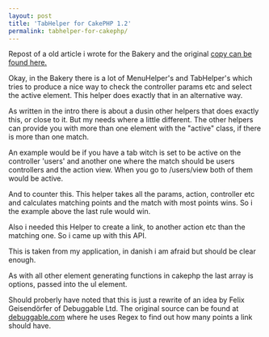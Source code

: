 ```yaml
---
layout: post
title: 'TabHelper for CakePHP 1.2'
permalink: tabhelper-for-cakephp/
---
```


Repost of a old article i wrote for the Bakery and the original [copy can be found here.][OriginalArticle]

Okay, in the Bakery there is a lot of MenuHelper's and TabHelper's which tries to produce a nice way
to check the controller params etc and select the active element. This helper does exactly
that in an alternative way.

As written in the intro there is about a dusin other helpers that does exactly this, or close to it. But my needs where a little different. The other helpers can provide you with more than one element with the "active" class, if there is more than one match.

An example would be if you have a tab witch is set to be active on the controller 'users' and
another one where the match should be users controllers and the action view. When you go to
/users/view both of them would be active.

And to counter this. This helper takes all the params, action, controller etc and calculates matching
points and the match with most points wins. So i the example above the last rule would win.

Also i needed this Helper to create a link, to another action etc than the matching one. So i came
up with this API.

This is taken from my application, in danish i am afraid but should be clear enough.

<script src="http://gist.github.com/370818.js"></script>

As with all other element generating functions in cakephp the last array is options, passed into
the ul element.

Should proberly have noted that this is just a rewrite of an idea by Felix Geisendörfer of
Debuggable Ltd. The original source can be found at [debuggable.com][Debuggable] where he uses
Regex to find out how many points a link should have.

<script src="http://gist.github.com/370819.js"></script>

[OriginalArticle]: http://bakery.cakephp.org/articles/view/tabhelper
[Debuggable]: http://debuggable.com/posts/macgyver-menu-for-cakephp-whats-the-active-menu-item:480f4dd6-c044-436e-bbde-4ed8cbdd56cb 
